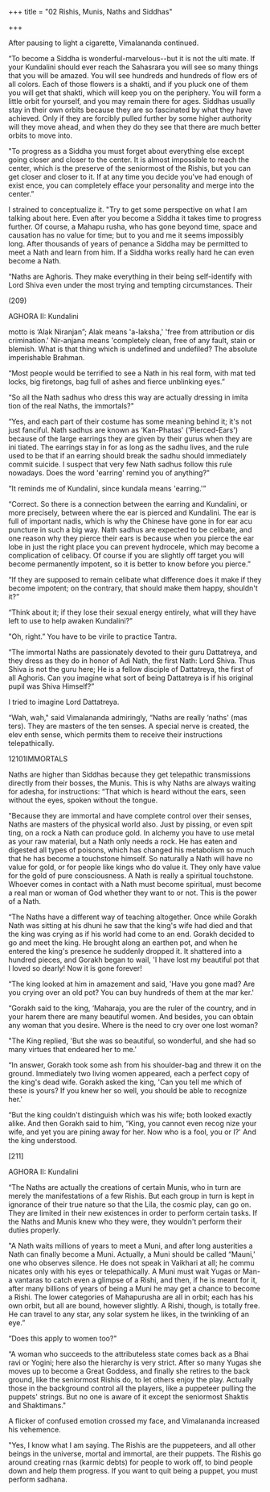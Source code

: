 +++
title = "02 Rishis, Munis, Naths and Siddhas"

+++

After pausing to light a cigarette, Vimalananda continued. 

“To become a Siddha is wonderful-marvelous--but it is not the ulti mate. If your Kundalini should ever reach the Sahasrara you will see so many things that you will be amazed. You will see hundreds and hundreds of flow ers of all colors. Each of those flowers is a shakti, and if you pluck one of them you will get that shakti, which will keep you on the periphery. You will form a little orbit for yourself, and you may remain there for ages. Siddhas usually stay in their own orbits because they are so fascinated by what they have achieved. Only if they are forcibly pulled further by some higher authority will they move ahead, and when they do they see that there are much better orbits to move into. 

"To progress as a Siddha you must forget about everything else except going closer and closer to the center. It is almost impossible to reach the center, which is the preserve of the seniormost of the Rishis, but you can get closer and closer to it. If at any time you decide you've had enough of exist ence, you can completely efface your personality and merge into the center.” 

I strained to conceptualize it. "Try to get some perspective on what I am talking about here. Even after you become a Siddha it takes time to progress further. Of course, a Mahapu rusha, who has gone beyond time, space and causation has no value for time; but to you and me it seems impossibly long. After thousands of years of penance a Siddha may be permitted to meet a Nath and learn from him. If a Siddha works really hard he can even become a Nath. 

“Naths are Aghoris. They make everything in their being self-identify with Lord Shiva even under the most trying and tempting circumstances. Their 

(209) 

AGHORA II: Kundalini 

motto is ‘Alak Niranjan”; Alak means 'a-laksha,' 'free from attribution or dis crimination.' Nir-anjana means 'completely clean, free of any fault, stain or blemish. What is that thing which is undefined and undefiled? The absolute imperishable Brahman. 

“Most people would be terrified to see a Nath in his real form, with mat ted locks, big firetongs, bag full of ashes and fierce unblinking eyes.” 

“So all the Nath sadhus who dress this way are actually dressing in imita tion of the real Naths, the immortals?" 

“Yes, and each part of their costume has some meaning behind it; it's not just fanciful. Nath sadhus are known as ‘Kan-Phatas' ('Pierced-Ears') because of the large earrings they are given by their gurus when they are ini tiated. The earrings stay in for as long as the sadhu lives, and the rule used to be that if an earring should break the sadhu should immediately commit suicide. I suspect that very few Nath sadhus follow this rule nowadays. Does the word 'earring' remind you of anything?" 

“It reminds me of Kundalini, since kundala means 'earring.'” 

“Correct. So there is a connection between the earring and Kundalini, or more precisely, between where the ear is pierced and Kundalini. The ear is full of important nadis, which is why the Chinese have gone in for ear acu puncture in such a big way. Nath sadhus are expected to be celibate, and one reason why they pierce their ears is because when you pierce the ear lobe in just the right place you can prevent hydrocele, which may become a complication of celibacy. Of course if you are slightly off target you will become permanently impotent, so it is better to know before you pierce.” 

“If they are supposed to remain celibate what difference does it make if they become impotent; on the contrary, that should make them happy, shouldn't it?” 

“Think about it; if they lose their sexual energy entirely, what will they have left to use to help awaken Kundalini?” 

"Oh, right.” You have to be virile to practice Tantra. 

“The immortal Naths are passionately devoted to their guru Dattatreya, and they dress as they do in honor of Adi Nath, the first Nath: Lord Shiva. Thus Shiva is not the guru here; He is a fellow disciple of Dattatreya, the first of all Aghoris. Can you imagine what sort of being Dattatreya is if his original pupil was Shiva Himself?” 

I tried to imagine Lord Dattatreya. 

“Wah, wah," said Vimalananda admiringly, “Naths are really ‘naths' (mas ters). They are masters of the ten senses. A special nerve is created, the elev enth sense, which permits them to receive their instructions telepathically. 

12101IMMORTALS 

Naths are higher than Siddhas because they get telepathic transmissions directly from their bosses, the Munis. This is why Naths are always waiting for adesha, for instructions: “That which is heard without the ears, seen without the eyes, spoken without the tongue. 

"Because they are immortal and have complete control over their senses, Naths are masters of the physical world also. Just by pissing, or even spit ting, on a rock a Nath can produce gold. In alchemy you have to use metal as your raw material, but a Nath only needs a rock. He has eaten and digested all types of poisons, which has changed his metabolism so much that he has become a touchstone himself. So naturally a Nath will have no value for gold, or for people like kings who do value it. They only have value for the gold of pure consciousness. A Nath is really a spiritual touchstone. Whoever comes in contact with a Nath must become spiritual, must become a real man or woman of God whether they want to or not. This is the power of a Nath. 

“The Naths have a different way of teaching altogether. Once while Gorakh Nath was sitting at his dhuni he saw that the king's wife had died and that the king was crying as if his world had come to an end. Gorakh decided to go and meet the king. He brought along an earthen pot, and when he entered the king's presence he suddenly dropped it. It shattered into a hundred pieces, and Gorakh began to wail, 'I have lost my beautiful pot that I loved so dearly! Now it is gone forever! 

“The king looked at him in amazement and said, 'Have you gone mad? Are you crying over an old pot? You can buy hundreds of them at the mar ker.' 

“Gorakh said to the king, ‘Maharaja, you are the ruler of the country, and in your harem there are many beautiful women. And besides, you can obtain any woman that you desire. Where is the need to cry over one lost woman? 

"The King replied, 'But she was so beautiful, so wonderful, and she had so many virtues that endeared her to me.' 

“In answer, Gorakh took some ash from his shoulder-bag and threw it on the ground. Immediately two living women appeared, each a perfect copy of the king's dead wife. Gorakh asked the king, 'Can you tell me which of these is yours? If you knew her so well, you should be able to recognize her.' 

“But the king couldn't distinguish which was his wife; both looked exactly alike. And then Gorakh said to him, “King, you cannot even recog nize your wife, and yet you are pining away for her. Now who is a fool, you or I?' And the king understood. 

[211] 

AGHORA II: Kundalini 

“The Naths are actually the creations of certain Munis, who in turn are merely the manifestations of a few Rishis. But each group in turn is kept in ignorance of their true nature so that the Lila, the cosmic play, can go on. They are limited in their new existences in order to perform certain tasks. If the Naths and Munis knew who they were, they wouldn't perform their duties properly. 

"A Nath waits millions of years to meet a Muni, and after long austerities a Nath can finally become a Muni. Actually, a Muni should be called “Mauni,' one who observes silence. He does not speak in Vaikhari at all; he commu nicates only with his eyes or telepathically. A Muni must wait Yugas or Man-a vantaras to catch even a glimpse of a Rishi, and then, if he is meant for it, after many billions of years of being a Muni he may get a chance to become a Rishi. The lower categories of Mahapurusha are all in orbit; each has his own orbit, but all are bound, however slightly. A Rishi, though, is totally free. He can travel to any star, any solar system he likes, in the twinkling of an eye.” 

“Does this apply to women too?" 

“A woman who succeeds to the attributeless state comes back as a Bhai ravi or Yogini; here also the hierarchy is very strict. After so many Yugas she moves up to become a Great Goddess, and finally she retires to the back ground, like the seniormost Rishis do, to let others enjoy the play. Actually those in the background control all the players, like a puppeteer pulling the puppets' strings. But no one is aware of it except the seniormost Shaktis and Shaktimans." 

A flicker of confused emotion crossed my face, and Vimalananda increased his vehemence. 

"Yes, I know what I am saying. The Rishis are the puppeteers, and all other beings in the universe, mortal and immortal, are their puppets. The Rishis go around creating rnas (karmic debts) for people to work off, to bind people down and help them progress. If you want to quit being a puppet, you must perform sadhana. 
